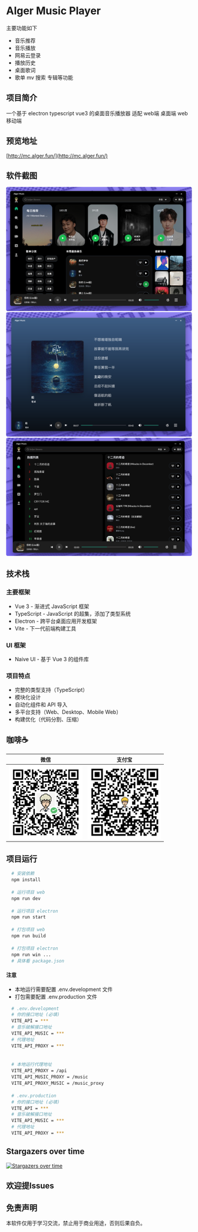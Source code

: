 # Alger Music Player
主要功能如下

- 音乐推荐
- 音乐播放
- 网易云登录
- 播放历史
- 桌面歌词
- 歌单 mv 搜索 专辑等功能

## 项目简介
 一个基于 electron typescript vue3 的桌面音乐播放器 适配 web端 桌面端 web移动端

## 预览地址
[http://mc.alger.fun/](http://mc.alger.fun/)

## 软件截图
![首页](./docs/img/image-7.png)
![歌词](./docs/img/image-6.png)
![搜索](./docs/img/image-8.png)

## 技术栈

### 主要框架
- Vue 3 - 渐进式 JavaScript 框架
- TypeScript - JavaScript 的超集，添加了类型系统
- Electron - 跨平台桌面应用开发框架
- Vite - 下一代前端构建工具

### UI 框架
- Naive UI - 基于 Vue 3 的组件库

### 项目特点
- 完整的类型支持（TypeScript）
- 模块化设计
- 自动化组件和 API 导入
- 多平台支持（Web、Desktop、Mobile Web）
- 构建优化（代码分割、压缩）

## 咖啡☕️
|                                        微信                                        |                                       支付宝                                       |
| :--------------------------------------------------------------------------------: | :--------------------------------------------------------------------------------: |
| <img src="https://github.com/algerkong/algerkong/blob/main/wechat.jpg?raw=true" alt="WeChat QRcode" width=200> | <img src="https://github.com/algerkong/algerkong/blob/main/alipay.jpg?raw=true" alt="Wechat QRcode" width=200> |

## 项目运行
```bash
  # 安装依赖
  npm install

  # 运行项目 web
  npm run dev

  # 运行项目 electron
  npm run start

  # 打包项目 web
  npm run build

  # 打包项目 electron
  npm run win ... 
  # 具体看 package.json
```
#### 注意
- 本地运行需要配置 .env.development 文件
- 打包需要配置 .env.production 文件

```bash
  # .env.development
  # 你的接口地址 (必填)
  VITE_API = ***
  # 音乐破解接口地址
  VITE_API_MUSIC = ***
  # 代理地址
  VITE_API_PROXY = ***


  # 本地运行代理地址
  VITE_API_PROXY = /api
  VITE_API_MUSIC_PROXY = /music
  VITE_API_PROXY_MUSIC = /music_proxy

  # .env.production
  # 你的接口地址 (必填)
  VITE_API = ***
  # 音乐破解接口地址
  VITE_API_MUSIC = ***
  # 代理地址
  VITE_API_PROXY = ***
```

## Stargazers over time
[![Stargazers over time](https://starchart.cc/algerkong/AlgerMusicPlayer.svg?variant=adaptive)](https://starchart.cc/algerkong/AlgerMusicPlayer)




## 欢迎提Issues

## 免责声明
本软件仅用于学习交流，禁止用于商业用途，否则后果自负。
